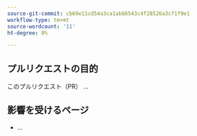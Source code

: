 ```yaml
---
source-git-commit: cb69e11cd54a3ca1ab66543c4f28526a3cf1f9e1
workflow-type: tm+mt
source-wordcount: '11'
ht-degree: 0%

---
```

## プルリクエストの目的

このプルリクエスト（PR） ...

## 影響を受けるページ

<!-- It is a best practice to list the affected pages on experienceleague.adobe.com (URLs). Not necessary for large numbers of files. Including both production and staging/review URLs is most helpful. -->

- ...


<!--
If you are fixing a GitHub issue, using the GitHub keyword format (https://help.github.com/en/articles/closing-issues-using-keywords#closing-an-issue-in-a-different-repository) closes the issue when this pull request is merged. Example: `Fixes #1234`.

`main` is the default branch. Merged pull requests to `main` go live on the site automatically. Any requested changes to content on the `main` branch must be related to the released product. Any content related to future releases should be merged to the corresponding `develop` branch.

-->
